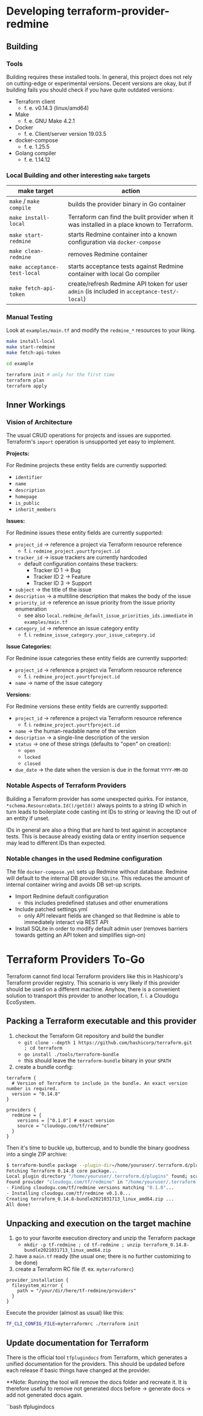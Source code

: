 # Developing terraform-provider-redmine

## Building

### Tools

Building requires these installed tools. In general, this project does not rely on cutting-edge or experimental
versions. Decent versions are okay, but if building fails you should check if you have quite outdated versions:

- Terraform client
    - f. e. v0.14.3 (linux/amd64)
- Make
    - f. e. GNU Make 4.2.1
- Docker
    - f. e. Client/server version 19.03.5
- docker-compose
    - f. e. 1.25.5
- Golang compiler
    - f. e. 1.14.12

### Local Building and other interesting `make` targets

make target | action
------------|-------
`make` / `make compile` | builds the provider binary in Go container
`make install-local` | Terraform can find the built provider when it was installed in a place known to Terraform.
`make start-redmine` | starts Redmine container into a known configuration via `docker-compose`
`make clean-redmine` | removes Redmine container
`make acceptance-test-local` | starts acceptance tests against Redmine container with local Go compiler
`make fetch-api-token` | create/refresh Redmine API token for user `admin` (is included in `acceptance-test/-local`)

### Manual Testing

Look at `examples/main.tf` and modify the `redmine_*` resources to your liking.

```bash
make install-local
make start-redmine
make fetch-api-token

cd example

terraform init # only for the first time
terraform plan
terraform apply
```

## Inner Workings

### Vision of Architecture

The usual CRUD operations for projects and issues are supported. Terraform's `import` operation is unsupported yet easy
to implement.

**Projects:**

For Redmine projects these entity fields are currently supported:

- `identifier`
- `name`
- `description`
- `homepage`
- `is_public`
- `inherit_members`

**Issues:**

For Redmine issues these entity fields are currently supported:

- `project_id` -> reference a project via Terraform resource reference
    - f. i. `redmine_project.yourtfproject.id`
- `tracker_id` -> issue trackers are currently hardcoded
    - default configuration contains these trackers:
        - Tracker ID 1 -> Bug
        - Tracker ID 2 -> Feature
        - Tracker ID 3 -> Support
- `subject` -> the title of the issue 
- `description` -> a multiline description that makes the body of the issue
- `priority_id` -> reference an issue priority from the issue priority enumeration
    - see also `local.redmine_default_issue_priorities_ids.immediate` in `examples/main.tf`
- `category_id` -> reference an issue category entity 
    - f. i. `redmine_issue_category.your_issue_category.id`

**Issue Categories:**

For Redmine issue categories these entity fields are currently supported:
- `project_id` -> reference a project via Terraform resource reference
    - f. i. `redmine_project.yourtfproject.id`
- `name` -> name of the issue category

**Versions:**

For Redmine versions these entity fields are currently supported:

- `project_id` -> reference a project via Terraform resource reference
    - f. i. `redmine_project.yourtfproject.id`
- `name` -> the human-readable name of the version
- `description` -> a single-line description of the version
- `status` -> one of these strings (defaults to "open" on creation):
  - `open`
  - `locked`
  - `closed`
- `due_date` -> the date when the version is due in the format `YYYY-MM-DD`


### Notable Aspects of Terraform Providers

Building a Terraform provider has some unexpected quirks. For instance, `*schema.ResourceData.Id()/getId()` always
points to a string ID which in turn leads to boilerplate code casting int IDs to string or leaving the ID out of an
entity if unset.

IDs in general are also a thing that are hard to test against in acceptance tests. This is because already existing data
or entity insertion sequence may lead to different IDs than expected.

### Notable changes in the used Redmine configuration

The file `docker-compose.yml` sets up Redmine without database. Redmine will default to the internal DB
provider `SQLite`. This reduces the amount of internal container wiring and avoids DB set-up scripts.

- Import Redmine default configuration
    - this includes predefined statuses and other enumerations
- Include patched settings.yml
    - only API relevant fields are changed so that Redmine is able to immediately interact via REST API
- Install SQLite in order to modify default admin user (removes barriers towards getting an API token and simplifies
  sign-on)

# Terraform Providers To-Go

Terraform cannot find local Terraform providers like this in Hashicorp's Terraform provider registry. This scenario is very likely if this provider should be used on a different machine. Anyhow, there is a convenient solution to transport this provider to another location, f. i. a Cloudogu EcoSystem.

## Packing a Terraform executable and this provider

1. checkout the Terraform Git repository and build the bundler
    - `git clone --depth 1 https://github.com/hashicorp/terraform.git ; cd terraform`
    - `go install ./tools/terraform-bundle`
    - this should leave the `terraform-bundle` binary in your `$PATH`
1. create a bundle config:

```hcl
terraform {
  # Version of Terraform to include in the bundle. An exact version number is required.
  version = "0.14.8"
}

providers {
  redmine = {
    versions = ["0.1.0"] # exact version
    source = "cloudogu.com/tf/redmine"
  }
}
```

Then it's time to buckle up, buttercup, and to bundle the binary goodness into a single ZIP archive:

```bash
$ terraform-bundle package --plugin-dir=/home/youruser/.terraform.d/plugins bundle.config
Fetching Terraform 0.14.8 core package...
Local plugin directory "/home/youruser/.terraform.d/plugins" found; scanning for provider binaries.
Found provider "cloudogu.com/tf/redmine" in "/home/youruser/.terraform.d/plugins".
- Finding cloudogu.com/tf/redmine versions matching "0.1.0"...
- Installing cloudogu.com/tf/redmine v0.1.0...
Creating terraform_0.14.8-bundle2021031713_linux_amd64.zip ...
All done!
```

## Unpacking and execution on the target machine

1. go to your favorite execution directory and unzip the Terraform package
    - `mkdir -p tf-redmine ; cd tf-redmine ; unzip terraform_0.14.8-bundle2021031713_linux_amd64.zip`
1. have a `main.tf` ready (the usual one; there is no further customizing to be done)
1. create a Terraform RC file (f. ex. `myterraformrc`)

```hcl
provider_installation {
  filesystem_mirror {
    path = "/your/dir/here/tf-redmine/providers"
  }
}
```   

Execute the provider (almost as usual) like this:

```bash
TF_CLI_CONFIG_FILE=myterraformrc ./terraform init
```

## Update documentation for Terraform

There is the official tool `tfplugindocs` from Terraform, which generates a unified documentation for the providers.
This should be updated before each release if basic things have changed at the provider.

**Note: Running the tool will remove the docs folder and recreate it. It is therefore useful to remove not generated docs before -> generate docs -> add not generated docs again.

``bash
tfplugindocs
```